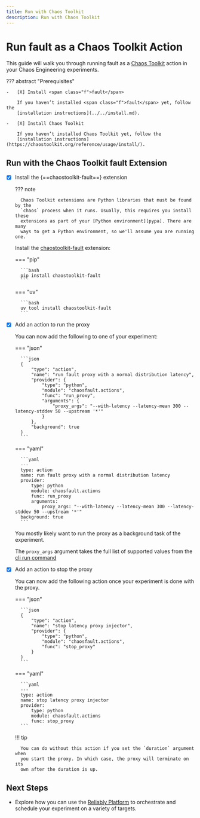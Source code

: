 ```yaml
---
title: Run with Chaos Toolkit
description: Run with Chaos Toolkit
---
```


# Run <span class="f">fault</span> as a Chaos Toolkit Action

This guide will walk you through running <span class="f">fault</span> as a [Chaos Toolkit][ctk] action
in your Chaos Engineering experiments.

[ctk]: https://chaostoolkit.org/
[exp]: https://chaostoolkit.org/reference/api/experiment/
[pypa]: https://packaging.python.org/en/latest/tutorials/installing-packages/
[ctkfault]: https://github.com/chaostoolkit-incubator/chaostoolkit-fault

??? abstract "Prerequisites"

    -   [X] Install <span class="f">fault</span>

        If you haven’t installed <span class="f">fault</span> yet, follow the
        [installation instructions](../../install.md).

    -   [X] Install Chaos Toolkit

        If you haven’t installed Chaos Toolkit yet, follow the
        [installation instructions](https://chaostoolkit.org/reference/usage/install/).

## Run with the Chaos Toolkit <span class="f">fault</span> Extension

-   [X] Install the {==chaostoolkit-fault==} extension

    ??? note

        Chaos Toolkit extensions are Python libraries that must be found by the
        `chaos` process when it runs. Usually, this requires you install these
        extensions as part of your [Python environment][pypa]. There are many
        ways to get a Python environment, so we'll assume you are running one.

    Install the [chaostoolkit-fault][ctkfault] extension:

    === "pip"

        ```bash
        pip install chaostoolkit-fault
        ```

    === "uv"

        ```bash
        uv tool install chaostoolkit-fault
        ```

-   [X] Add an action to run the proxy

    You can now add the following to one of your experiment:

    === "json"

        ```json
        {
            "type": "action",
            "name": "run fault proxy with a normal distribution latency",
            "provider": {
                "type": "python",
                "module": "chaosfault.actions",
                "func": "run_proxy",
                "arguments": {
                    "proxy_args": "--with-latency --latency-mean 300 --latency-stddev 50 --upstream '*'"
                }
            },
            "background": true
        }
        ```

    === "yaml"

        ```yaml
        ---
        type: action
        name: run fault proxy with a normal distribution latency
        provider:
            type: python
            module: chaosfault.actions
            func: run_proxy
            arguments:
                proxy_args: "--with-latency --latency-mean 300 --latency-stddev 50 --upstream '*'"
        background: true
        ```

    You mostly likely want to run the proxy as a background task of the
    experiment.

    The `proxy_args` argument takes the full list of supported values from the
    [cli run command](../reference/cli-commands.md#run-command-options)

-   [X] Add an action to stop the proxy

    You can now add the following action once your experiment is done with
    the proxy.

    === "json"

        ```json
        {
            "type": "action",
            "name": "stop latency proxy injector",
            "provider": {
                "type": "python",
                "module": "chaosfault.actions",
                "func": "stop_proxy"
            }
        }
        ```

    === "yaml"

        ```yaml
        ---
        type: action
        name: stop latency proxy injector
        provider:
            type: python
            module: chaosfault.actions
            func: stop_proxy
        ```

    !!! tip

        You can do without this action if you set the `duration` argument when
        you start the proxy. In which case, the proxy will terminate on its
        own after the duration is up.

## Next Steps

- Explore how you can use the [Reliably Platform](run-with-reliably.md) to
  orchestrate and schedule your experiment on a variety of targets.